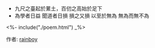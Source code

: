 - 九尺之臺起於蔂土，百仞之高始於足下
- 為學者日益 聞道者日損 損之又損 以至於無為 無為而無不為


<%- include("./poem.html") _%>


作者: [rainboy](https://github.com/rainboylvx)
